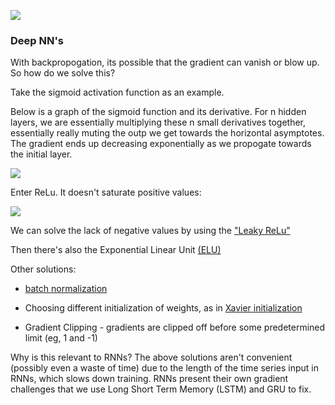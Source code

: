 ![](rnn_types.png)

  

### Deep NN's

With backpropogation, its possible that the gradient can vanish or blow up. So how do we solve this?

  

Take the sigmoid activation function as an example.

  

Below is a graph of the sigmoid function and its derivative. For n hidden layers, we are essentially multiplying these n small derivatives together, essentially really muting the outp we get towards the horizontal asymptotes. The gradient ends up decreasing exponentially as we propogate towards the initial layer.

  

![](sigmoid_and_gradient.webp)

  

Enter ReLu. It doesn't saturate positive values:

  

![](ReLU-function-graph.png)

  

We can solve the lack of negative values by using the ["Leaky ReLu"](https://paperswithcode.com/method/leaky-relu#:~:text=Leaky%20Rectified%20Linear%20Unit%2C%20or,is%20not%20learnt%20during%20training.)

Then there's also the Exponential Linear Unit [(ELU)](https://paperswithcode.com/method/elu#:~:text=The%20Exponential%20Linear%20Unit%20(ELU)%20is%20an%20activation%20function%20for,but%20with%20lower%20computational%20complexity.)

Other solutions:

* [batch normalization](https://machinelearningmastery.com/batch-normalization-for-training-of-deep-neural-networks/)

* Choosing different initialization of weights, as in [Xavier initialization](https://cs230.stanford.edu/section/4/)

* Gradient Clipping - gradients are clipped off before some predetermined limit (eg, 1 and -1)

  

Why is this relevant to RNNs? The above solutions aren't convenient (possibly even a waste of time) due to the length of the time series input in RNNs, which slows down training. RNNs present their own gradient challenges that we use Long Short Term Memory (LSTM) and GRU to fix.
